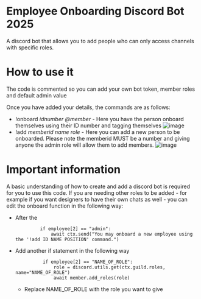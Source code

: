 # Employee Onboarding Discord Bot 2025
A discord bot that allows you to add people who can only access channels with specific roles.

# How to use it
The code is commented so you can add your own bot token, member roles and default admin value

Once you have added your details, the commands are as follows:
- !onboard *idnumber* *@member* - Here you have the person onboard themselves using their ID number and tagging themselves
![image](https://github.com/user-attachments/assets/ad43102f-681e-44d6-ac83-7ed17ad87dcb)
- !add *memberid* *name* *role* - Here you can add a new person to be onboarded. Please note the memberid MUST be a number and giving anyone the admin role will allow them to add members.
![image](https://github.com/user-attachments/assets/a85a0b4f-6785-4769-9fad-2a021a6e42d2)

# Important information
A basic understanding of how to create and add a discord bot is required for you to use this code.
If you are needing other roles to be added - for example if you want designers to have their own chats as well - you can edit the onboard function in the following way:
- After the

               if employee[2] == "admin":
                   await ctx.send("You may onboard a new employee using the '!add ID NAME POSITION' command.")
- Add another if statement in the following way
  
                if employee[2] == "NAME_OF_ROLE":
                    role = discord.utils.get(ctx.guild.roles, name="NAME_OF_ROLE")
                    await member.add_roles(role)
  
  - Replace NAME_OF_ROLE with the role you want to give
    
